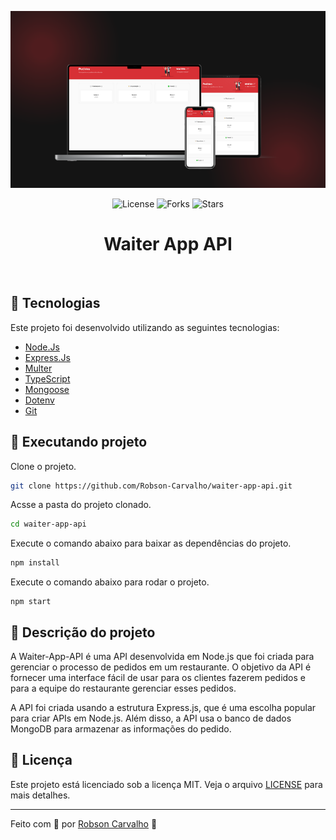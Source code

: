 <p align="center">
  <img alt="image preview" src=".github/preview.png">
</p>

<p align="center">
  <img  src="https://img.shields.io/static/v1?label=license&message=MIT&color=D73035&labelColor=D73035" alt="License">

  <img src="https://img.shields.io/github/forks/Robson-Carvalho/waiter-app-api?label=forks&message=MIT&color=D73035&labelColor=D73035" alt="Forks">

  <img src="https://img.shields.io/github/stars/Robson-Carvalho/waiter-app-api?label=stars&message=MIT&color=D73035&labelColor=D73035" alt="Stars">
</p>

<h1 align="center">
    Waiter App API
</h1>

<br>

## 🧪 Tecnologias

Este projeto foi desenvolvido utilizando as seguintes tecnologias:

- [Node.Js](https://nodejs.org/en)
- [Express.Js](https://expressjs.com/)
- [Multer](https://www.npmjs.com/package/multer)
- [TypeScript](https://www.typescriptlang.org/)
- [Mongoose](https://mongoosejs.com/)
- [Dotenv](https://www.npmjs.com/package/dotenv)
- [Git](https://git-scm.com/)

## 🚀 Executando projeto

Clone o projeto.

```bash
git clone https://github.com/Robson-Carvalho/waiter-app-api.git
```

Acsse a pasta do projeto clonado.

```bash
cd waiter-app-api
```

Execute o comando abaixo para baixar as dependências do projeto.

```bash
npm install
```

Execute o comando abaixo para rodar o projeto.

```
npm start
```

## 📖 Descrição do projeto

A Waiter-App-API é uma API desenvolvida em Node.js que foi criada para gerenciar o processo de pedidos em um restaurante. O objetivo da API é fornecer uma interface fácil de usar para os clientes fazerem pedidos e para a equipe do restaurante gerenciar esses pedidos.

A API foi criada usando a estrutura Express.js, que é uma escolha popular para criar APIs em Node.js. Além disso, a API usa o banco de dados MongoDB para armazenar as informações do pedido.

## 📝 Licença

Este projeto está licenciado sob a licença MIT. Veja o arquivo [LICENSE](./LICENSE) para mais detalhes.

---

Feito com 💜 por [Robson Carvalho](https://portfolio-robson-carvalho.vercel.app/) 👋
